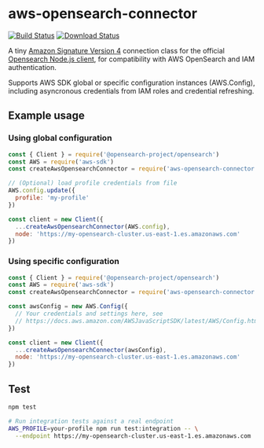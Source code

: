 # aws-opensearch-connector

[![Build Status](https://travis-ci.org/yosefbs/aws-opensearch-connector.png?branch=master)](https://travis-ci.org/yosefbs/aws-opensearch-connector)
[![Download Status](https://img.shields.io/npm/dm/aws-opensearch-connector.svg?style=flat-square)](https://www.npmjs.com/package/aws-opensearch-connector)

A tiny [Amazon Signature Version 4](https://www.npmjs.com/package/aws4) connection class for the official [Opensearch Node.js client](https://www.npmjs.com/package/@opensearch-project/opensearch), for compatibility with AWS OpenSearch and IAM authentication.

Supports AWS SDK global or specific configuration instances (AWS.Config), including asyncronous credentials from IAM roles and credential refreshing.

## Example usage

### Using global configuration

```javascript
const { Client } = require('@opensearch-project/opensearch')
const AWS = require('aws-sdk')
const createAwsOpensearchConnector = require('aws-opensearch-connector')

// (Optional) load profile credentials from file
AWS.config.update({
  profile: 'my-profile'
})

const client = new Client({
  ...createAwsOpensearchConnector(AWS.config),
  node: 'https://my-opensearch-cluster.us-east-1.es.amazonaws.com'
})
```

### Using specific configuration

```javascript
const { Client } = require('@opensearch-project/opensearch')
const AWS = require('aws-sdk')
const createAwsOpensearchConnector = require('aws-opensearch-connector')

const awsConfig = new AWS.Config({
  // Your credentials and settings here, see
  // https://docs.aws.amazon.com/AWSJavaScriptSDK/latest/AWS/Config.html#constructor-property
})

const client = new Client({
  ...createAwsOpensearchConnector(awsConfig),
  node: 'https://my-opensearch-cluster.us-east-1.es.amazonaws.com'
})
````

## Test

```bash
npm test

# Run integration tests against a real endpoint
AWS_PROFILE=your-profile npm run test:integration -- \
  --endpoint https://my-opensearch-cluster.us-east-1.es.amazonaws.com
```
